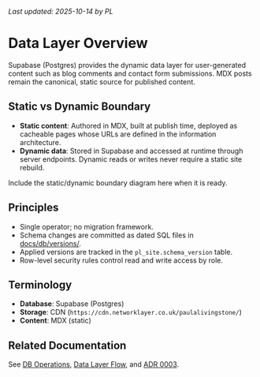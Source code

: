 _Last updated: 2025-10-14 by PL_

# Data Layer Overview

Supabase (Postgres) provides the dynamic data layer for user-generated content such as blog comments and contact form submissions. MDX posts remain the canonical, static source for published content.

## Static vs Dynamic Boundary

- **Static content**: Authored in MDX, built at publish time, deployed as cacheable pages whose URLs are defined in the information architecture.
- **Dynamic data**: Stored in Supabase and accessed at runtime through server endpoints. Dynamic reads or writes never require a static site rebuild.

Include the static/dynamic boundary diagram here when it is ready.

## Principles

- Single operator; no migration framework.
- Schema changes are committed as dated SQL files in [docs/db/versions/](./db/versions/).
- Applied versions are tracked in the `pl_site.schema_version` table.
- Row-level security rules control read and write access by role.

## Terminology

- **Database**: Supabase (Postgres)
- **Storage**: CDN (`https://cdn.networklayer.co.uk/paulalivingstone/`)
- **Content**: MDX (static)

## Related Documentation

See [DB Operations](./db/README.md), [Data Layer Flow](./data-layer/flow.md), and [ADR 0003](./decisions/0003-adopt-supabase-no-migrations.md).
